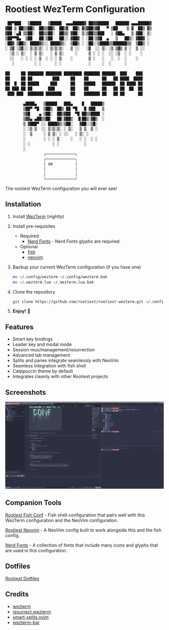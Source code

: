 # Rootiest WezTerm Configuration

```none
 ██▀███   ▒█████   ▒█████  ▄▄▄█████▓ ██▓▓█████   ██████ ▄▄▄█████▓
▓██ ▒ ██▒▒██▒  ██▒▒██▒  ██▒▓  ██▒ ▓▒▓██▒▓█   ▀ ▒██    ▒ ▓  ██▒ ▓▒
▓██ ░▄█ ▒▒██░  ██▒▒██░  ██▒▒ ▓██░ ▒░▒██▒▒███   ░ ▓██▄   ▒ ▓██░ ▒░
▒██▀▀█▄  ▒██   ██░▒██   ██░░ ▓██▓ ░ ░██░▒▓█  ▄   ▒   ██▒░ ▓██▓ ░
░██▓ ▒██▒░ ████▓▒░░ ████▓▒░  ▒██▒ ░ ░██░░▒████▒▒██████▒▒  ▒██▒ ░
░ ▒▓ ░▒▓░░ ▒░▒░▒░ ░ ▒░▒░▒░   ▒ ░░   ░▓  ░░ ▒░ ░▒ ▒▓▒ ▒ ░  ▒ ░░
  ░▒ ░ ▒░  ░ ▒ ▒░   ░ ▒ ▒░     ░     ▒ ░ ░ ░  ░░ ░▒  ░ ░    ░
  ░░   ░ ░ ░ ░ ▒  ░ ░ ░ ▒    ░       ▒ ░   ░   ░  ░  ░    ░
   ░         ░ ░      ░ ░            ░     ░  ░      ░

██     ██ ███████ ███████ ████████ ███████ ██████  ███    ███ 
██     ██ ██         ███     ██    ██      ██   ██ ████  ████ 
██  █  ██ █████     ███      ██    █████   ██████  ██ ████ ██ 
██ ███ ██ ██       ███       ██    ██      ██   ██ ██  ██  ██ 
 ███ ███  ███████ ███████    ██    ███████ ██   ██ ██      ██ 

        ▄████▄   ▒█████   ███▄    █   █████▒
        ▒██▀ ▀█  ▒██▒  ██▒ ██ ▀█   █ ▓██   ▒
        ▒▓█    ▄ ▒██░  ██▒▓██  ▀█ ██▒▒████ ░
        ▒▓▓▄ ▄██▒▒██   ██░▓██▒  ▐▌██▒░▓█▒  ░
        ▒ ▓███▀ ░░ ████▓▒░▒██░   ▓██░░▒█░
        ░ ░▒ ▒  ░░ ▒░▒░▒░ ░ ▒░   ▒ ▒  ▒ ░
        ░  ▒     ░ ▒ ▒░ ░ ░░   ░ ▒░ ░
        ░        ░ ░ ░ ▒     ░   ░ ░  ░ ░
        ░ ░          ░ ░           ░
        ░
                 ╭─────────────╮
                 ╭─────────────╮
                 │ $W          │
                 │             │
                 │             │
                 ╰─────────────╯
```

The rootiest WezTerm configuration you will ever see!

## Installation

1. Install [WezTerm](https://wezfurlong.org/wezterm/installation.html) (nightly)

2. Install pre-requisites

   - Required
     - [Nerd Fonts](https://github.com/ryanoasis/nerd-fonts/) -
       Nerd Fonts glyphs are required.
   - Optional
     - [fish](https://fishshell.com/)
     - [neovim](https://neovim.io/)

3. Backup your current WezTerm configuration (if you have one)

   ```bash
   mv ~/.config/wezterm ~/.config/wezterm.bak
   mv ~/.wezterm.lua ~/.wezterm.lua.bak
   ```

4. Clone the repository

   ```bash
   git clone https://github.com/rootiest/rootiest-wezterm.git ~/.config/wezterm
   ```

5. **Enjoy!** 🎉

## Features

- Smart key bindings
- Leader key and modal mode
- Session mux/management/resurrection
- Advanced tab management
- Splits and panes integrate seamlessly with NeoVim
- Seamless integration with fish shell
- Catppuccin theme by default
- Integrates cleanly with other Rootiest projects

## Screenshots

![Rootiest WezTerm](.screenshots/term.png)

## Companion Tools

[Rootiest Fish Conf](https://github.com/rootiest/rootiest-fish) -
Fish shell configuration that pairs well with this WezTerm configuration
and the NeoVim configuration.

[Rootiest Neovim](https://github.com/rootiest/rootiest-nvim) -
A NeoVim config built to work alongside this and the fish config.

[Nerd Fonts](https://github.com/ryanoasis/nerd-fonts/) -
A collection of fonts that include many icons and glyphs that are used in this configuration.

## Dotfiles

[Rootiest Dotfiles](https://github.com/rootiest/dotfiles)

## Credits

- [wezterm](https://github.com/wez/wezterm)
- [resurrect.wezterm](https://github.com/MLFlexer/resurrect.wezterm)
- [smart-splits.nvim](https://github.com/mrjones2014/smart-splits.nvim)
- [wezterm-bar](https://github.com/nekowinston/wezterm-bar)
